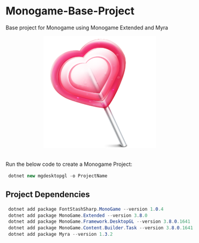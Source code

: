 # Monogame-Base-Project
Base project for Monogame using Monogame Extended and Myra

<p align="center">
    <img src="./App/Icon.png" alt="Lolly Pop" width="300" display="block"/>
</p>

<br>
Run the below code to create a Monogame Project:

```csharp
 dotnet new mgdesktopgl -o ProjectName
```

## Project Dependencies
```csharp
 dotnet add package FontStashSharp.MonoGame --version 1.0.4
 dotnet add package MonoGame.Extended --version 3.8.0
 dotnet add package MonoGame.Framework.DesktopGL --version 3.8.0.1641
 dotnet add package MonoGame.Content.Builder.Task --version 3.8.0.1641
 dotnet add package Myra --version 1.3.2
```